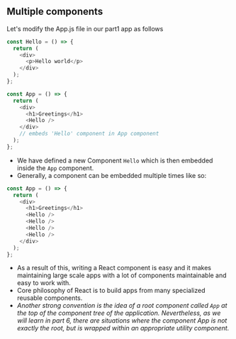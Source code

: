 ## Multiple components

Let's modify the App.js file in our part1 app as follows

```js
const Hello = () => {
  return (
    <div>
      <p>Hello world</p>
    </div>
  );
};

const App = () => {
  return (
    <div>
      <h1>Greetings</h1>
      <Hello />
    </div>
    // embeds 'Hello' component in App component
  );
};
```

- We have defined a new Component `Hello` which is then embedded inside the `App` component.
- Generally, a component can be embedded multiple times like so:

```js
const App = () => {
  return (
    <div>
      <h1>Greetings</h1>
      <Hello />
      <Hello />
      <Hello />
      <Hello />
    </div>
  );
};
```

- As a result of this, writing a React component is easy and it makes maintaining large scale apps with a lot of components maintainable and easy to work with.
- Core philosophy of React is to build apps from many specialized reusable components.
- _Another strong convention is the idea of a root component called `App` at the top of the component tree of the application. Nevertheless, as we will learn in part 6, there are situations where the component App is not exactly the root, but is wrapped within an appropriate utility component._
